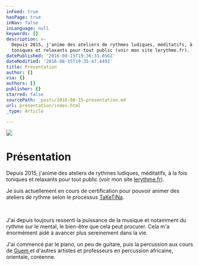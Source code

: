 ```yaml
---
inFeed: true
hasPage: true
inNav: false
inLanguage: null
keywords: []
description: >-
  Depuis 2015, j'anime des ateliers de rythmes ludiques, méditatifs, à la fois
  toniques et relaxants pour tout public (voir mon site lerythme.fr).
datePublished: '2016-08-15T19:36:31.856Z'
dateModified: '2016-08-15T19:35:47.449Z'
title: Présentation
author: []
via: {}
authors: []
publisher: {}
starred: false
sourcePath: _posts/2016-08-15-presentation.md
url: presentation/index.html
_type: Article

---
```

![](https://the-grid-user-content.s3-us-west-2.amazonaws.com/4762d5ef-8435-41c8-acff-1645d23acdc2.jpg)

# Présentation

Depuis 2015, j'anime des ateliers de rythmes ludiques, méditatifs, à la fois toniques et relaxants pour tout public (voir mon site [lerythme.fr][0]).

Je suis actuellement en cours de certification pour pouvoir animer des ateliers de rythme selon le processus [TaKeTiNa][1].

​

J'ai depuis toujours ressenti la puissance de la musique et notamment du rythme sur le mental, le bien-être que cela peut procurer. Cela m'a énormément aidé à avancer plus sereinement dans la vie.

J'ai commencé par le piano, un peu de guitare, puis la percussion aux cours de [Guem ][2]et d'autres artistes et professeurs en percussion africaine, orientale, coréenne.

[0]: http://www.lerythme.fr/
[1]: http://www.taketina.com/
[2]: http://www.guem-guem.com/
